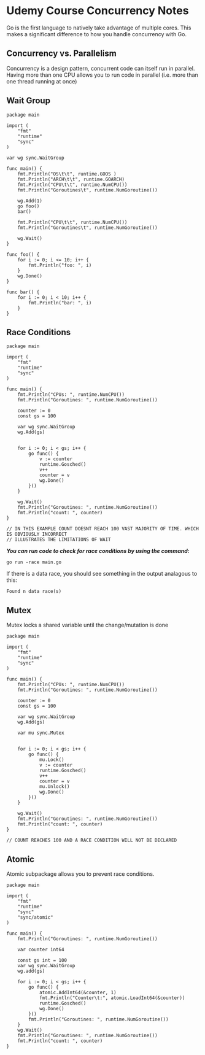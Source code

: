 # Udemy Course Concurrency Notes
Go is the first language to natively take advantage of multiple cores. This makes a significant difference to how you handle concurrency with Go. 

## Concurrency vs. Parallelism
Concurrency is a design pattern, concurrent code can itself run in parallel. Having more than one CPU allows you to run code in parallel (i.e. more than one thread running at once)

## Wait Group

    package main

    import (
        "fmt"
        "runtime"
        "sync"
    )

    var wg sync.WaitGroup

    func main() {
        fmt.Println("OS\t\t", runtime.GOOS )
        fmt.Println("ARCH\t\t", runtime.GOARCH)
        fmt.Println("CPU\t\t", runtime.NumCPU())
        fmt.Println("Goroutines\t", runtime.NumGoroutine())

        wg.Add(1)
        go foo()
        bar()
        
        fmt.Println("CPU\t\t", runtime.NumCPU())
        fmt.Println("Goroutines\t", runtime.NumGoroutine())

        wg.Wait()
    }
        
    func foo() {
        for i := 0; i <= 10; i++ {
            fmt.Println("foo: ", i)
        }
        wg.Done()
    }

    func bar() {
        for i := 0; i < 10; i++ {
            fmt.Println("bar: ", i)
        }
    }


## Race Conditions

    package main

    import (
        "fmt"
        "runtime"
        "sync"
    )

    func main() {
        fmt.Println("CPUs: ", runtime.NumCPU())
        fmt.Println("Goroutines: ", runtime.NumGoroutine())

        counter := 0
        const gs = 100
        
        var wg sync.WaitGroup
        wg.Add(gs)


        for i := 0; i < gs; i++ {
            go func() {
                v := counter
                runtime.Gosched()
                v++
                counter = v
                wg.Done()
            }()
        }

        wg.Wait()
        fmt.Println("Goroutines: ", runtime.NumGoroutine())
        fmt.Println("count: ", counter)
    }

    // IN THIS EXAMPLE COUNT DOESNT REACH 100 VAST MAJORITY OF TIME. WHICH IS OBVIOUSLY INCORRECT
    // ILLUSTRATES THE LIMITATIONS OF WAIT

***You can run code to check for race conditions by using the command:*** 

```go run -race main.go```

If there is a data race, you should see something in the output analagous to this: 

```Found n data race(s)```

## Mutex
Mutex locks a shared variable until the change/mutation is done

    package main

    import (
        "fmt"
        "runtime"
        "sync"
    )

    func main() {
        fmt.Println("CPUs: ", runtime.NumCPU())
        fmt.Println("Goroutines: ", runtime.NumGoroutine())

        counter := 0
        const gs = 100
        
        var wg sync.WaitGroup
        wg.Add(gs)

        var mu sync.Mutex


        for i := 0; i < gs; i++ {
            go func() {
                mu.Lock()
                v := counter
                runtime.Gosched()
                v++
                counter = v
                mu.Unlock()
                wg.Done()
            }()
        }

        wg.Wait()
        fmt.Println("Goroutines: ", runtime.NumGoroutine())
        fmt.Println("count: ", counter)
    }

    // COUNT REACHES 100 AND A RACE CONDITION WILL NOT BE DECLARED

## Atomic
Atomic subpackage allows you to prevent race conditions. 

    package main

    import (
        "fmt"
        "runtime"
        "sync"
        "sync/atomic"
    )

    func main() {
        fmt.Println("Goroutines: ", runtime.NumGoroutine())

        var counter int64
        
        const gs int = 100
        var wg sync.WaitGroup
        wg.add(gs)

        for i := 0; i < gs; i++ {
            go func() {
                atomic.AddInt64(&counter, 1)
                fmt.Println("Counter\t:", atomic.LoadInt64(&counter))
                runtime.Gosched()
                wg.Done()
            }()
            fmt.Println("Goroutines: ", runtime.NumGoroutine())
        }
        wg.Wait()
        fmt.Println("Goroutines: ", runtime.NumGoroutine())
        fmt.Println("count: ", counter)
    }